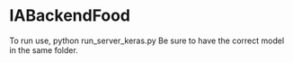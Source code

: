 # IABackendFood

To run use, python run_server_keras.py
Be sure to have the correct model in the same folder.
